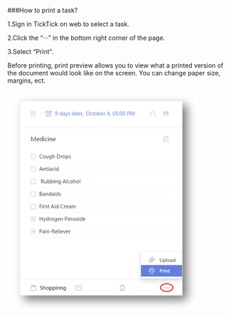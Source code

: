 ###How to print a task?

1.Sign in TickTick on web to select a task.

2.Click the “···” in the bottom right corner of the page.

3.Select “Print”.

Before printing, print preview allows you to view what a printed version of the document would look like on the screen. You can change paper size, margins, ect.

![](../images/web2-print.png)
